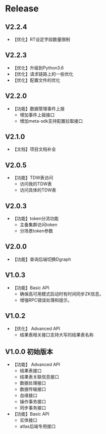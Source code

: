 <!---
 Tencent is pleased to support the open source community by making BK-BASE 蓝鲸基础平台 available.
 Copyright (C) 2021 THL A29 Limited, a Tencent company.  All rights reserved.
 BK-BASE 蓝鲸基础平台 is licensed under the MIT License.
 License for BK-BASE 蓝鲸基础平台:
 --------------------------------------------------------------------
 Permission is hereby granted, free of charge, to any person obtaining a copy of this software and associated
 documentation files (the "Software"), to deal in the Software without restriction, including without limitation
 the rights to use, copy, modify, merge, publish, distribute, sublicense, and/or sell copies of the Software,
 and to permit persons to whom the Software is furnished to do so, subject to the following conditions:
 The above copyright notice and this permission notice shall be included in all copies or substantial
 portions of the Software.
 THE SOFTWARE IS PROVIDED "AS IS", WITHOUT WARRANTY OF ANY KIND, EXPRESS OR IMPLIED, INCLUDING BUT NOT
 LIMITED TO THE WARRANTIES OF MERCHANTABILITY, FITNESS FOR A PARTICULAR PURPOSE AND NONINFRINGEMENT. IN
 NO EVENT SHALL THE AUTHORS OR COPYRIGHT HOLDERS BE LIABLE FOR ANY CLAIM, DAMAGES OR OTHER LIABILITY,
 WHETHER IN AN ACTION OF CONTRACT, TORT OR OTHERWISE, ARISING FROM, OUT OF OR IN CONNECTION WITH THE
 SOFTWARE OR THE USE OR OTHER DEALINGS IN THE SOFTWARE.
-->


# Release

## V2.2.4
- 【优化】RT设定字段数量限制

## V2.2.3
- 【优化】升级到Python3.6
- 【优化】请求链路上的一些优化
- 【优化】配置文件的优化

## V2.2.0
- 【功能】数据管理事件上报
  - 增加事件上报接口
  - 增加meta-sdk支持配置拉取接口

## V2.1.0

- 【文档】项目文档补全

## V2.0.5
- 【功能】TDW表访问
  - 访问我的TDW表
  - 访问具体的TDW表

## V2.0.3
- 【功能】token分流功能
  - 主备集群访问token
  - 分场景token参数

## V2.0.0
- 【功能】查询后端切换Dgraph
  
## V1.0.3
- 【功能】Basic API
  - 确保高可用模式启动时有时间同步ZK信息。
  - 增强RPC错误处理和提示。

## V1.0.2
- 【优化】 Advanced API
  - 结果表相关接口支持大写的结果表名称

## V1.0.0 初始版本
- 【功能】 Advanced API
  - 结果表接口
  - 结果表关联信息接口
  - 数据处理接口
  - 数据传输接口
  - 血缘接口
  - 操作事务接口
  - 同步事务接口
- 【功能】Basic API
  - 实体接口
  - atlas后端专用接口
  
